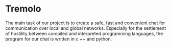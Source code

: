 # Tremolo
The main task of our project is to create a safe, fast and convenient chat for communication over local and global networks.
Especially for the settlement of hostility between compiled and interpreted programming languages, the program for our chat is written in c ++ and python.
